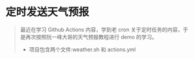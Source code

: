 # 定时发送天气预报
> 最近在学习 Github Actions 内容，学到老 cron 关于定时任务的内容，于是再次按照阮一峰大哥的天气预报教程进行 demo 的学习。    
> + 项目包含两个文件:weather.sh 和 actions.yml